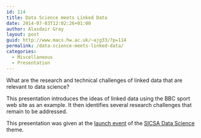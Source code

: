 ```yaml
---
id: 114
title: Data Science meets Linked Data
date: 2014-07-03T12:02:26+01:00
author: Alasdair Gray
layout: post
guid: http://www.macs.hw.ac.uk/~ajg33/?p=114
permalink: /data-science-meets-linked-data/
categories:
  - Miscellaneous
  - Presentation
---
```

What are the research and technical challenges of linked data that are relevant to data science?

This presentation introduces the ideas of linked data using the BBC sport web site as an example. It then identifies several research challenges that remain to be addressed.

This presentation was given at the [launch event](http://workshops.inf.ed.ac.uk/datascience/launch/ "SICSA Data Science Theme Launch Event") of the [SICSA Data Science](http://www.sicsa.ac.uk/themes/data-science "SICSA Data Science theme") theme.